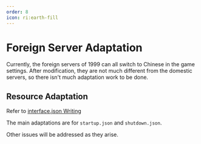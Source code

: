 ```yaml
---
order: 8
icon: ri:earth-fill
---
```

# Foreign Server Adaptation

Currently, the foreign servers of 1999 can all switch to Chinese in the game settings. After modification, they are not much different from the domestic servers, so there isn't much adaptation work to be done.

## Resource Adaptation

Refer to [interface.json Writing](./interface.md#resource)

The main adaptations are for `startup.json` and `shutdown.json`.

Other issues will be addressed as they arise.
